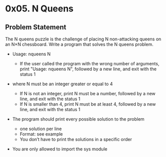 # 0x05. N Queens

## Problem Statement

The N queens puzzle is the challenge of placing N non-attacking queens on an N×N chessboard. Write a program that solves the N queens problem.

- Usage: nqueens N
  - If the user called the program with the wrong number of arguments, print "Usage: nqueens N", followed by a new line, and exit with the status 1

- where N must be an integer greater or equal to 4
  - If N is not an integer, print N must be a number, followed by a new line, and exit with the status 1
  - If N is smaller than 4, print N must be at least 4, followed by a new line, and exit with the status 1

- The program should print every possible solution to the problem
  - one solution per line
  - Format: see example
  - You don’t have to print the solutions in a specific order

- You are only allowed to import the sys module

